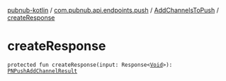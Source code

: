[pubnub-kotlin](../../index.md) / [com.pubnub.api.endpoints.push](../index.md) / [AddChannelsToPush](index.md) / [createResponse](./create-response.md)

# createResponse

`protected fun createResponse(input: Response<`[`Void`](https://docs.oracle.com/javase/6/docs/api/java/lang/Void.html)`>): `[`PNPushAddChannelResult`](../../com.pubnub.api.models.consumer.push/-p-n-push-add-channel-result/index.md)
